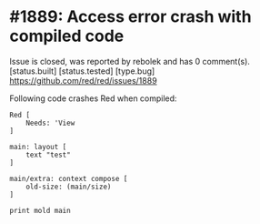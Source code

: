 
#1889: Access error crash with compiled code
================================================================================
Issue is closed, was reported by rebolek and has 0 comment(s).
[status.built] [status.tested] [type.bug]
<https://github.com/red/red/issues/1889>

Following code crashes Red when compiled:

```
Red [
    Needs: 'View
]

main: layout [
    text "test"
]

main/extra: context compose [
    old-size: (main/size)
]

print mold main
```



